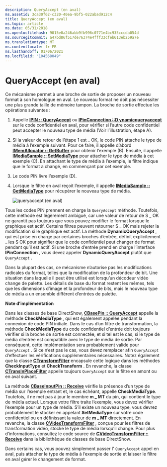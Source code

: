 ```yaml
---
description: QueryAccept (en aval)
ms.assetid: 3ca30f62-c320-40ea-9bf5-022abad912c4
title: QueryAccept (en aval)
ms.topic: article
ms.date: 05/31/2018
ms.openlocfilehash: 9015e0a246abb9fb996c0771e4bc935cccda054d
ms.sourcegitcommit: a47bd86f517de76374e4fff33cfeb613eb259a7e
ms.translationtype: MT
ms.contentlocale: fr-FR
ms.lasthandoff: 01/06/2021
ms.locfileid: "104568049"
---
```

# <a name="queryaccept-downstream"></a>QueryAccept (en aval)

Ce mécanisme permet à une broche de sortie de proposer un nouveau format à son homologue en aval. Le nouveau format ne doit pas nécessiter une plus grande taille de mémoire tampon. La broche de sortie effectue les opérations suivantes :

1.  Appelle [**IPIN :: QueryAccept**](/windows/desktop/api/Strmif/nf-strmif-ipin-queryaccept) ou [**IPinConnection ::D ynamicqueryaccept**](/windows/desktop/api/Strmif/nf-strmif-ipinconnection-dynamicqueryaccept) sur le code confidentiel en aval, pour vérifier si l’autre code confidentiel peut accepter le nouveau type de média (Voir l’illustration, étape A).
2.  Si la valeur de retour de l’étape 1 est \_ OK, le code PIN attache le type de média à l’exemple suivant. Pour ce faire, il appelle d’abord [**IMemAllocator :: GetBuffer**](/windows/desktop/api/Strmif/nf-strmif-imemallocator-getbuffer) pour obtenir l’exemple (B). Ensuite, il appelle [**IMediaSample :: SetMediaType**](/windows/desktop/api/Strmif/nf-strmif-imediasample-setmediatype) pour attacher le type de média à cet exemple (C). En attachant le type de média à l’exemple, le filtre indique que le format a changé, en commençant par cet exemple.
3.  Le code PIN livre l’exemple (D).
4.  Lorsque le filtre en aval reçoit l’exemple, il appelle [**IMediaSample :: GetMediaType**](/windows/desktop/api/Strmif/nf-strmif-imediasample-getmediatype) pour récupérer le nouveau type de média.

    ![queryaccept (en aval)](images/dynformat3.png)

Tous les codes PIN prennent en charge la `QueryAccept` méthode. Toutefois, cette méthode est légèrement ambiguë, car une valeur de retour de S \_ OK ne garantit pas toujours que vous pouvez modifier le format lorsque le graphique est actif. Certains filtres peuvent retourner S \_ OK mais rejeter la modification si le graphique est actif. La méthode **DynamicQueryAccept** , qui est prise en charge par certaines broches d’entrée, définit explicitement \_ les S OK pour signifier que le code confidentiel peut changer de format pendant qu’il est actif. Si une broche d’entrée prend en charge l’interface **IPinConnection** , vous devez appeler **DynamicQueryAccept** plutôt que `QueryAccept` .

Dans la plupart des cas, ce mécanisme n’autorise pas les modifications radicales du format, telles que la modification de la profondeur de bit. Une situation dans laquelle il peut être utilisé est lorsqu’un décodeur vidéo change de palette. Les détails de base du format restent les mêmes, tels que les dimensions d’image et la profondeur de bits, mais le nouveau type de média a un ensemble différent d’entrées de palette.

**Note d’implémentation**

Dans les classes de base DirectShow, [**CBasePin :: QueryAccept**](cbasepin-queryaccept.md) appelle la méthode **CheckMediaType** , qui est également appelée pendant la connexion de code PIN initiale. Dans le cas d’un filtre de transformation, la méthode **CheckMediaType** du code confidentiel d’entrée doit toujours vérifier si la broche de sortie est connectée, et si tel est le cas, si le type de média d’entrée est compatible avec le type de média de sortie. Par conséquent, cette implémentation sera probablement valide pour `QueryAccept` . Si ce n’est pas le cas, vous devez remplacer afin `QueryAccept` d’effectuer les vérifications supplémentaires nécessaires. Notez également que la classe [**CTransformFilter**](ctransformfilter.md) encapsule cette logique dans les méthodes **CheckInputType** et **CheckTransform** . En revanche, la classe [**CTransInPlaceFilter**](ctransinplacefilter.md) appelle toujours `QueryAccept` sur le filtre en amont ou en aval suivant.

La méthode [**CBaseInputPin :: Receive**](cbaseinputpin-receive.md) vérifie la présence d’un type de média sur l’exemple entrant et, le cas échéant, appelle **CheckMediaType**. Toutefois, il ne met pas à jour le membre **m \_ MT** du pin, qui contient le type de média actuel. Lorsque votre filtre traite l’exemple, vous devez vérifier l’exemple pour un type de média. S’il existe un nouveau type, vous devrez probablement le stocker en appelant **SetMediaType** sur votre code confidentiel ou en définissant la valeur de **m \_ MT** directement. En revanche, la classe [**CVideoTransformFilter**](cvideotransformfilter.md) , conçue pour les filtres de transformation vidéo, stocke le type de média lorsqu’il change. Pour plus d’informations, consultez le code source de [**CVideoTransformFilter :: Receive**](cvideotransformfilter-receive.md) dans la bibliothèque de classes de base DirectShow.

Dans certains cas, vous pouvez simplement passer l' `QueryAccept` appel en aval, puis attacher le type de média à l’exemple de sortie et laisser le filtre en aval gérer le changement de format.

 

 



